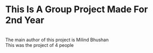 # This Is A Group Project Made For 2nd Year
<br>
The main author of this project is Milind Bhushan
<br>
This was the project of 4 people